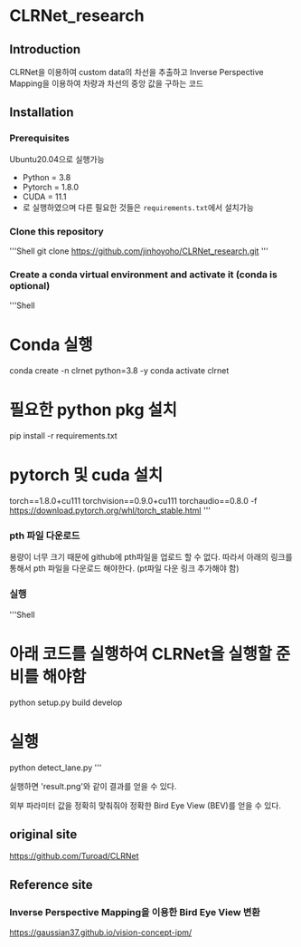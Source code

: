 # CLRNet_research


## Introduction
CLRNet을 이용하여 custom data의 차선을 추출하고 Inverse Perspective Mapping을 이용하여 차량과 차선의 중앙 값을 구하는 코드

## Installation

### Prerequisites
Ubuntu20.04으로 실행가능
- Python = 3.8 
- Pytorch = 1.8.0
- CUDA = 11.1
- 로 실행하였으며 다른 필요한 것들은 `requirements.txt`에서 설치가능


### Clone this repository
'''Shell
git clone https://github.com/jinhoyoho/CLRNet_research.git
'''

### Create a conda virtual environment and activate it (conda is optional)

'''Shell
# Conda 실행
conda create -n clrnet python=3.8 -y
conda activate clrnet

# 필요한 python pkg 설치
pip install -r requirements.txt

# pytorch 및 cuda 설치
torch==1.8.0+cu111 torchvision==0.9.0+cu111 torchaudio==0.8.0 -f https://download.pytorch.org/whl/torch_stable.html
'''

### pth 파일 다운로드
용량이 너무 크기 때문에 github에 pth파일을 업로드 할 수 없다.
따라서 아래의 링크를 통해서 pth 파일을 다운로드 해야한다.
(pt파일 다운 링크 추가해야 함)

### 실행
'''Shell
# 아래 코드를 실행하여 CLRNet을 실행할 준비를 해야함
python setup.py build develop

# 실행
python detect_lane.py
'''

실행하면 'result.png'와 같이 결과를 얻을 수 있다.

외부 파라미터 값을 정확히 맞춰줘야 정확한 Bird Eye View (BEV)를 얻을 수 있다.


## original site
https://github.com/Turoad/CLRNet

## Reference site
### Inverse Perspective Mapping을 이용한 Bird Eye View 변환
https://gaussian37.github.io/vision-concept-ipm/
